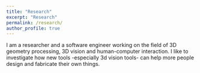 ```yaml
---
title: "Research"
excerpt: "Research"
permalink: /research/
author_profile: true
---
```


I am a researcher and a software engineer working on the field of 3D geometry processing, 3D vision and human-computer interaction. I like to investigate how new tools -especially 3d vision tools- can help more people design and fabricate their own things.
